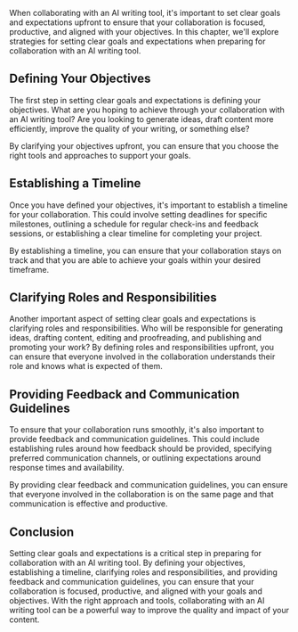 
When collaborating with an AI writing tool, it's important to set clear goals and expectations upfront to ensure that your collaboration is focused, productive, and aligned with your objectives. In this chapter, we'll explore strategies for setting clear goals and expectations when preparing for collaboration with an AI writing tool.

Defining Your Objectives
------------------------

The first step in setting clear goals and expectations is defining your objectives. What are you hoping to achieve through your collaboration with an AI writing tool? Are you looking to generate ideas, draft content more efficiently, improve the quality of your writing, or something else?

By clarifying your objectives upfront, you can ensure that you choose the right tools and approaches to support your goals.

Establishing a Timeline
-----------------------

Once you have defined your objectives, it's important to establish a timeline for your collaboration. This could involve setting deadlines for specific milestones, outlining a schedule for regular check-ins and feedback sessions, or establishing a clear timeline for completing your project.

By establishing a timeline, you can ensure that your collaboration stays on track and that you are able to achieve your goals within your desired timeframe.

Clarifying Roles and Responsibilities
-------------------------------------

Another important aspect of setting clear goals and expectations is clarifying roles and responsibilities. Who will be responsible for generating ideas, drafting content, editing and proofreading, and publishing and promoting your work? By defining roles and responsibilities upfront, you can ensure that everyone involved in the collaboration understands their role and knows what is expected of them.

Providing Feedback and Communication Guidelines
-----------------------------------------------

To ensure that your collaboration runs smoothly, it's also important to provide feedback and communication guidelines. This could include establishing rules around how feedback should be provided, specifying preferred communication channels, or outlining expectations around response times and availability.

By providing clear feedback and communication guidelines, you can ensure that everyone involved in the collaboration is on the same page and that communication is effective and productive.

Conclusion
----------

Setting clear goals and expectations is a critical step in preparing for collaboration with an AI writing tool. By defining your objectives, establishing a timeline, clarifying roles and responsibilities, and providing feedback and communication guidelines, you can ensure that your collaboration is focused, productive, and aligned with your goals and objectives. With the right approach and tools, collaborating with an AI writing tool can be a powerful way to improve the quality and impact of your content.
